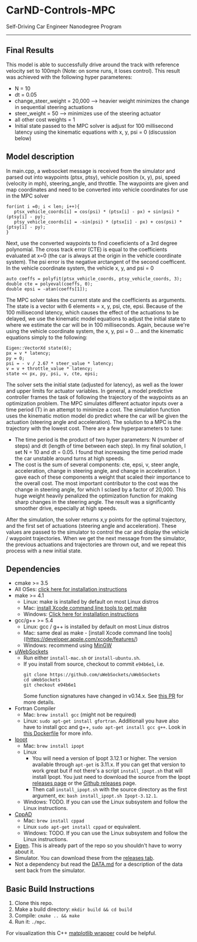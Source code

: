 # CarND-Controls-MPC
Self-Driving Car Engineer Nanodegree Program

---
## Final Results
This model is able to successfully drive around the track with reference velocity set to 100mph (Note: on some runs, it loses control). This result was achieved with the following hyper parameteres: 
* N = 10
* dt = 0.05
* change_steer_weight = 20,000 --> heavier weight minimizes the change in sequential steering actuations
* steer_weight = 50 --> minimizes use of the steering actuator
* all other cost weights = 1
* Initial state passed to the MPC solver is adjust for 100 millisecond latency using the kinematic equations with x, y, psi = 0 (discussion below)


## Model description

In main.cpp, a websocket message is received from the simulator and parsed out into waypoints (ptsx, ptsy), vehicle position (x, y), psi, speed (velocity in mph), steering_angle, and throttle. The waypoints are given and map coordinates and need to be converted into vehicle coordinates for use in the MPC solver 
```
for(int i =0; i < len; i++){ 
   ptsx_vehicle_coords[i] = cos(psi) * (ptsx[i] - px) + sin(psi) * (ptsy[i] - py);
   ptsy_vehicle_coords[i] = -sin(psi) * (ptsx[i] - px) + cos(psi) * (ptsy[i] - py);
}
 ```
Next, use the converted waypoints to find coeeficients of a 3rd degree polynomial. The cross track error (CTE) is equal to the coefficients evaluated at x=0 (the car is always at the origin in the vehicle coordinate system). The psi error is the negative arctangent of the second coefficent. In the vehicle coordinate system, the vehicle x, y, and psi = 0
```
auto coeffs = polyfit(ptsx_vehicle_coords, ptsy_vehicle_coords, 3);
double cte = polyeval(coeffs, 0);
double epsi = -atan(coeffs[1]);
```
The MPC solver takes the current state and the coefficients as arguments. The state is a vector with 6 elements = x, y, psi, cte, epsi.
Because of the 100 millisecond latency, which causes the effect of the actuations to be delayed, we use the kinematic model equations to adjust the initial state to where we estimate the car will be in 100 milliseconds. Again, because we're using the vehicle coordinate system, the x, y, psi = 0 ... and the kinematic equations simply to the following:
```
Eigen::VectorXd state(6);
px = v * latency;
py = 0;
psi = - v / 2.67 * steer_value * latency;
v = v + throttle_value * latency;
state << px, py, psi, v, cte, epsi;
```
The solver sets the initial state (adjusted for latency), as well as the lower and upper limits for actuator variables. In general, a model predictive controller frames the task of following the trajectory of the waypoints as an optimization problem. The MPC simulates different actuator inputs over a time period (T) in an attempt to minimize a cost. The simulation function uses the kinematic motion model do predict where the car will be given the actuation (steering angle and acceleration). The solution to a MPC is the trajectory with the lowest cost. There are a few hyperparameters to tune:
* The time period is the product of two hyper parameters: N (number of steps) and dt (length of time between each step). In my final solution, I set N = 10 and dt = 0.05. I found that increasing the time period made the car unstable around turns at high speeds. 
* The cost is the sum of several components: cte, epsi, v, steer angle, acceleration, change in steering angle, and change in acceleration. I gave each of these components a weight that scaled their importance to the overall cost. The most important contributor to the cost was the change in steering angle, for which I sclaed by a factor of 20,000. This huge weight heavily penalized the optimization function for making sharp changes in the steering angle. The result was a significantly smoother drive, especially at high speeds.  

After the simulation, the solver returns x,y points for the optimal trajectory, and the first set of actuations (steering angle and acceleration). These values are passed to the simulator to control the car and display the vehicle / waypoint trajectories. When we get the next message from the simulator, the previous actuations and trajectories are thrown out, and we repeat this process with a new initial state. 




## Dependencies

* cmake >= 3.5
 * All OSes: [click here for installation instructions](https://cmake.org/install/)
* make >= 4.1
  * Linux: make is installed by default on most Linux distros
  * Mac: [install Xcode command line tools to get make](https://developer.apple.com/xcode/features/)
  * Windows: [Click here for installation instructions](http://gnuwin32.sourceforge.net/packages/make.htm)
* gcc/g++ >= 5.4
  * Linux: gcc / g++ is installed by default on most Linux distros
  * Mac: same deal as make - [install Xcode command line tools]((https://developer.apple.com/xcode/features/)
  * Windows: recommend using [MinGW](http://www.mingw.org/)
* [uWebSockets](https://github.com/uWebSockets/uWebSockets)
  * Run either `install-mac.sh` or `install-ubuntu.sh`.
  * If you install from source, checkout to commit `e94b6e1`, i.e.
    ```
    git clone https://github.com/uWebSockets/uWebSockets 
    cd uWebSockets
    git checkout e94b6e1
    ```
    Some function signatures have changed in v0.14.x. See [this PR](https://github.com/udacity/CarND-MPC-Project/pull/3) for more details.
* Fortran Compiler
  * Mac: `brew install gcc` (might not be required)
  * Linux: `sudo apt-get install gfortran`. Additionall you have also have to install gcc and g++, `sudo apt-get install gcc g++`. Look in [this Dockerfile](https://github.com/udacity/CarND-MPC-Quizzes/blob/master/Dockerfile) for more info.
* [Ipopt](https://projects.coin-or.org/Ipopt)
  * Mac: `brew install ipopt`
  * Linux
    * You will need a version of Ipopt 3.12.1 or higher. The version available through `apt-get` is 3.11.x. If you can get that version to work great but if not there's a script `install_ipopt.sh` that will install Ipopt. You just need to download the source from the Ipopt [releases page](https://www.coin-or.org/download/source/Ipopt/) or the [Github releases](https://github.com/coin-or/Ipopt/releases) page.
    * Then call `install_ipopt.sh` with the source directory as the first argument, ex: `bash install_ipopt.sh Ipopt-3.12.1`. 
  * Windows: TODO. If you can use the Linux subsystem and follow the Linux instructions.
* [CppAD](https://www.coin-or.org/CppAD/)
  * Mac: `brew install cppad`
  * Linux `sudo apt-get install cppad` or equivalent.
  * Windows: TODO. If you can use the Linux subsystem and follow the Linux instructions.
* [Eigen](http://eigen.tuxfamily.org/index.php?title=Main_Page). This is already part of the repo so you shouldn't have to worry about it.
* Simulator. You can download these from the [releases tab](https://github.com/udacity/self-driving-car-sim/releases).
* Not a dependency but read the [DATA.md](./DATA.md) for a description of the data sent back from the simulator.


## Basic Build Instructions


1. Clone this repo.
2. Make a build directory: `mkdir build && cd build`
3. Compile: `cmake .. && make`
4. Run it: `./mpc`.

For visualization this C++ [matplotlib wrapper](https://github.com/lava/matplotlib-cpp) could be helpful.


